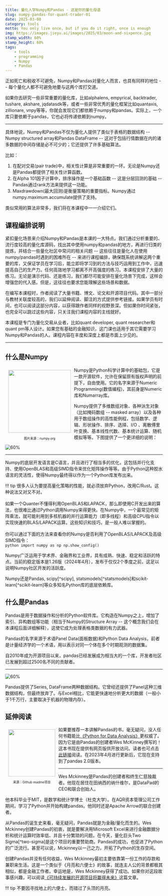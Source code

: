 ```yaml
---
title: 量化人学Numpy和Pandas - 这是你的量化母语
slug: numpy-pandas-for-quant-trader-01
date: 2025-03-08
category: tools
motto: You only live once, but if you do it right, once is enough
img: https://images.jieyu.ai/images/2025/03/moon-and-sixpence.jpg
stamp_width: 60%
stamp_height: 60%
tags: 
    - tools
    - programming
    - Numpy
    - Pandas
---
```



<!--
# 课程简介
## 课程编排说明
## 什么是Numpy
## 什么是Pandas
Pandas生态环境
## Numpy与Pandas比较
-->

正如死亡和税收不可避免，Numpy和Pandas对量化人而言，也具有同样的地位 -- 每个量化人都不可避免地要与这两个库打交道。

如果你去研究一些非常重要的量化库，比如alphalens, empyrical, backtrader, tushare, akshare, jqdatasdk等，或者一些非常优秀的量化框架比如quantaxis, zillionare, vnpy等等，你就会发现它们都依赖于numpy和pandas。实际上，一个库只要依赖于pandas，它也必将传递依赖到numpy。

---

具体地说，Numpy和Pandas不仅为量化人提供了类似于表格的数据结构 -- Numpy structured array和Pandas DataFrame -- 这对于包括行情数据在内的诸多数据的中间存储是必不可少的；它还提供了许多基础算法。

比如：

1. 在配对交易(pair trade)中，相关性计算是非常重要的一环。无论是Numpy还是Pandas都提供了相关性计算函数。
2. 在Alpha 101因子计算中，排序操作是一个基础函数 -- 这是分层回测的基础 -- Pandas通过rank方法来提供这一功能。
3. Maxdrawdown(最大回测)是衡量策略的重要指标。Numpy通过numpy.maximum.accumulate提供了支持。

类似常用的算法非常多，我们将在本课程中一一介绍它们。

## 课程编排说明

紧扣量化场景来介绍Numpy和Pandas是本课的一大特点。我们通过分析重要的、流行度较高的量化库源码，找出其中使用numpy和pandas的地方，再进行归类的提炼，并结合一些量化社区中常问的相关问题 -- 这些往往是量化人在使用numpy/pandas时遇到的困难所在 -- 来进行课程编排，确保既系统讲解这两个重要的库，又保证学员在学习后，能立即将学习到的方法与技巧运用到工作中，迅速提高自己的生产力。任何高效地学习都离不开高强度的练习。本课程安排了大量的练习。无论是演示代码、还是练习，我们都尽可能安排在量化场景下完成，这样会增强您的代入感。但是，这往往也要求您能理解这些场景和数据。

在编写本课程时，作者阅读了大量书籍、博文、论文和开源项目代码。其中一部分与教材关联度较高的，我们以延伸阅读、脚注的方式提供参考链接。如果学员有时间，也可以阅读这部分内容，以获得跟作者同样的视野景深。但如果你时间紧张，也完全可以跳过这些内容，只关注我们课程内容的主线就好。

本课程是专门为量化交易从业者，比如quant developer, quant researcher和quant pm等人设计。如果您有基础的金融知识，这门课也适用于其它需要学习Numpy和Pandas的人。课程内容在丰度和深度上都是市面上少见的。

---

## 什么是Numpy

<div style="position:relative;float:left">
<img src="https://numpy.org/doc/stable/_static/numpylogo.svg" align="left" style="width: 200px;margin:10px">
<p style="font-size:10px;text-align:center">图片来源：numpy.org</p>
</div>

Numpy是Python科学计算中的基础包，它是一款开源软件，允许在保留原有版权声明的前提下，自由使用。它的名字来源于Numeric Programming(数值编程)，其前身是Numeric库和Numarray库。

Numpy提供了多维数组对象、各种派生对象（比如掩码数组 -- masked array）以及各种用于数组操作的高性能例程，包括数学、逻辑、形状操作、排序、选择、I/O 、离散傅里叶变换、基本线性代数、基本统计运算、随机模拟等等。下图提供了一个更详细的说明：

![60%](https://images.jieyu.ai/images/2024/04/numpy-features.jpg)

---

Numpy的底层开发语言是C语言，并且进行了相当多的优化，这包括并行化支持、使用OpenBLAS和高级SIMD指令来优化矩阵操作等等。由于Python这种胶水语言的灵活性，使得Numpy最终得以作为一个Python库发布出来。

!!! tip
    很多人认为要提高量化策略的性能，就必须放弃Python，改用C/Rust。这种说法又对又不对。<br><br>如果一个Quanter不懂得利用OpenBLAS和LAPACK，那么即使用C开发出来的算法，也很难比通过Python调用Numpy来得更快。在Numpy中，一个最常见的矩阵乘法，就可能利用到多核机器的并行运算能力（即多线程）和高级CPU指令以实现快速的BLAS/LAPACK运算。这些知识和技巧，是一般人难以掌握的。<br><br>你可以通过下面的方法来查看你的Numpy是否利用了OpenBLAS/LAPACK及高级SIMD指令：<br>
        ```python
        import numpy as np
        np.show_config()
        ```

Numpy广泛运用于学术界、金融界和工业界，具有成熟、快速、稳定和活跃的特点。当前的稳定版本是1.26版（2024年4月），发布于仅仅2个季度之前，这足以说明Numpy社区开发的活跃度。

Numpy还是Pandas, scipy[^scipy], statsmodels[^statsmodels]和scikit-learn[^scikit-learn]等众多知名Python库的底层依赖库。



## 什么是Pandas

Pandas是用于数据操作和分析的Python软件库。它构造在Numpy之上，增加了索引、异构数组等功能（相当于Numpy的Structure Array -- 这个概念我们会在本课程后面详细解释），这使它成为处理表格类数据的有力武器。

Pandas的名字来源于术语Panel Data(面板数据)和Python Data Analysis，前者是计量经济学的一个术语，用以表示对同一个体在多个时期观测的数据集。

自2010年成为开源项目以来，pandas已经发展成为相当大的一个库，开发者社区已发展到超过2500名不同的贡献者。

---

<!--
```markmap

# pandas
## 数据结构
## IO
### csv
### HDF5
### JSON
### HTML
### sql
## 索引和查找数据
## 多重索引 
## 数据整理
### merge
### join
### concatenate
### reshape/pivot
## 数据分析
### group by
### window function
## 可视化
### 表格可视化
### 可视化图表
```
-->

![60%](https://images.jieyu.ai/images/2024/04/pandas-features.jpg)



Pandas提供了Series, DataFrame两种数据结构。它曾经还提供了Panel这种三维数据结构，但最终放弃了。与Excel相比，它能更快速地分析更大的数据（一般小于1千万行，主要取决于机器的物理内存）。

## 延伸阅读

<div style="position:relative;float:left">
<img src="https://images.jieyu.ai/images/2024/04/wes-mckinney.jpg" align="left" style="width:150px;margin:10px">
<p style="font-size:10px;text-align:center">来源：Github readme项目</p>
</div>

如果要推荐一本讲解Pandas的书，毫无疑问，没人任何书籍能比[《Python for Data Analysis》](https://wesmckinney.com/book/)更权威了。因为它是由Pandas的创建者Wes McKinney撰写的！这本书现在提供有网页版供开放访问。读者也可点击[此链接](https://wesmckinney.com/book/)阅读。在2023年4月进行更新后，它现在支持到了pandas 2.0版本。

---

Wes Mckinney是Pandas的创建者和终生仁慈独裁者。他现在居住在田纳西的纳什维尔，是DataPad的CEO和联合创始人。

他本科毕业于MIT，是数学和统计学博士（杜克大学）。在AQR资本管理公司工作期间，学习了Python并开始构建pandas。他同时还是Apache Arrow的联合创建者。

从Pandas的诞生史来看，毫无疑问，Pandas就是为金融/量化而生的。Wes Mckinney创建Pandas的初衷，就是要解决用Microsoft Excel来进行金融数据分析和统计运算时效率低、并且十分繁琐的问题。在今天，量化巨头Two Sigma[^two-sigma]是这个项目的重要赞助商。Pandas的成功，也促进了Python的广泛流行。甚至可以说，Mckinney以一己之力，开拓了Python的生存空间。

创建Pandas并没有任何收益，Wes Mckinney最初主要依靠第一份工作的存款和兼职来生活。这是一个类似于《月亮和六便士》的故事，就连主人公的背景都极其相似，都是金融工作者。幸运地是，Wes Mckinney获得了成功。如果你对这段故事感兴趣，可以阅读[《可持续发展的开源项目将赢得未来》](https://github.com/readme/stories/wes-mckinney)这篇文章。

!!! tip
    不要因寻找地上的六便士，而错过了头顶的月亮。
